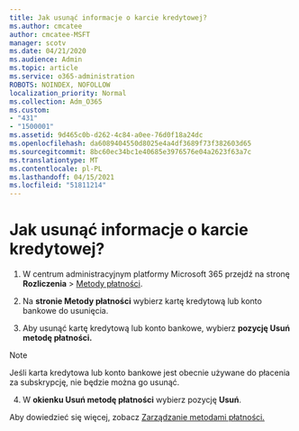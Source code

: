 ```yaml
---
title: Jak usunąć informacje o karcie kredytowej?
ms.author: cmcatee
author: cmcatee-MSFT
manager: scotv
ms.date: 04/21/2020
ms.audience: Admin
ms.topic: article
ms.service: o365-administration
ROBOTS: NOINDEX, NOFOLLOW
localization_priority: Normal
ms.collection: Adm_O365
ms.custom:
- "431"
- "1500001"
ms.assetid: 9d465c0b-d262-4c84-a0ee-76d0f18a24dc
ms.openlocfilehash: da6089404550d8025e4a4df3689f73f382603d65
ms.sourcegitcommit: 8bc60ec34bc1e40685e3976576e04a2623f63a7c
ms.translationtype: MT
ms.contentlocale: pl-PL
ms.lasthandoff: 04/15/2021
ms.locfileid: "51811214"
---
```

# <a name="how-do-i-remove-my-credit-card-information"></a>Jak usunąć informacje o karcie kredytowej?

1. W centrum administracyjnym platformy Microsoft 365 przejdź na stronę **Rozliczenia** \> [Metody płatności](https://go.microsoft.com/fwlink/p/?linkid=2018806).

2. Na **stronie Metody płatności** wybierz kartę kredytową lub konto bankowe do usunięcia.

3. Aby usunąć kartę kredytową lub konto bankowe, wybierz **pozycję Usuń metodę płatności.**

> [!NOTE]
> Jeśli karta kredytowa lub konto bankowe jest obecnie używane do płacenia za subskrypcję, nie będzie można go usunąć.

4. W **okienku Usuń metodę płatności** wybierz pozycję **Usuń**.

Aby dowiedzieć się więcej, zobacz [Zarządzanie metodami płatności.](https://docs.microsoft.com/microsoft-365/commerce/billing-and-payments/manage-payment-methods)